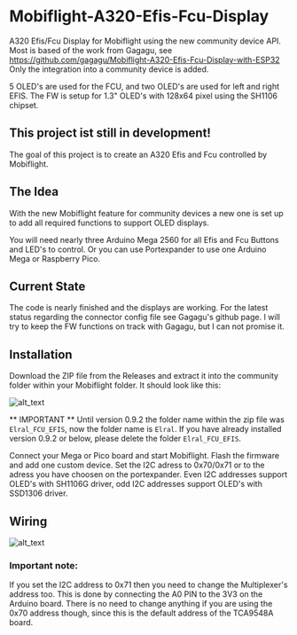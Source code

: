 # Mobiflight-A320-Efis-Fcu-Display
A320 Efis/Fcu Display for Mobiflight using the new community device API.
Most is based of the work from Gagagu, see https://github.com/gagagu/Mobiflight-A320-Efis-Fcu-Display-with-ESP32
Only the integration into a community device is added.

5 OLED's are used for the FCU, and two OLED's are used for left and right EFIS.
The FW is setup for 1.3" OLED's with 128x64 pixel using the SH1106 chipset.

## This project ist still in development!
The goal of this project is to create an A320 Efis and Fcu controlled by Mobiflight.

## The Idea
With the new Mobiflight feature for community devices a new one is set up to add all required functions to support OLED displays.

You will need nearly three Arduino Mega 2560 for all Efis and Fcu Buttons and LED's to control. Or you can use Portexpander to use one Arduino Mega or Raspberry Pico. 

## Current State
The code is nearly finished and the displays are working. For the latest status regarding the connector config file see Gagagu's github page.
I will try to keep the FW functions on track with Gagagu, but I can not promise it.

## Installation
Download the ZIP file from the Releases and extract it into the community folder within your Mobiflight folder.
It should look like this:

![alt_text](https://github.com/elral/MobiFlight-FCU_EFIS_OLEDs/blob/main/documents/folder_structure_new.png)

** IMPORTANT **
Until version 0.9.2 the folder name within the zip file was `Elral_FCU_EFIS`, now the folder name is `Elral`.
If you have already installed version 0.9.2 or below, please delete the folder `Elral_FCU_EFIS`.

Connect your Mega or Pico board and start Mobiflight. Flash the firmware and add one custom device. Set the I2C adress to 0x70/0x71 or to the adress you have choosen on the portexpander.
Even I2C addresses support OLED's with SH1106G driver, odd I2C addresses support OLED's with SSD1306 driver.

## Wiring
![alt_text](https://github.com/elral/MobiFlight-FCU_EFIS_OLEDs/blob/main/documents/FCU_EFIS.png)

### Important note:
If you set the I2C address to 0x71 then you need to change the Multiplexer's address too. 
This is done by connecting the A0 PIN to the 3V3 on the Arduino board. 
There is no need to change anything if you are using the 0x70 address though, since this is the default address of the TCA9548A board.
